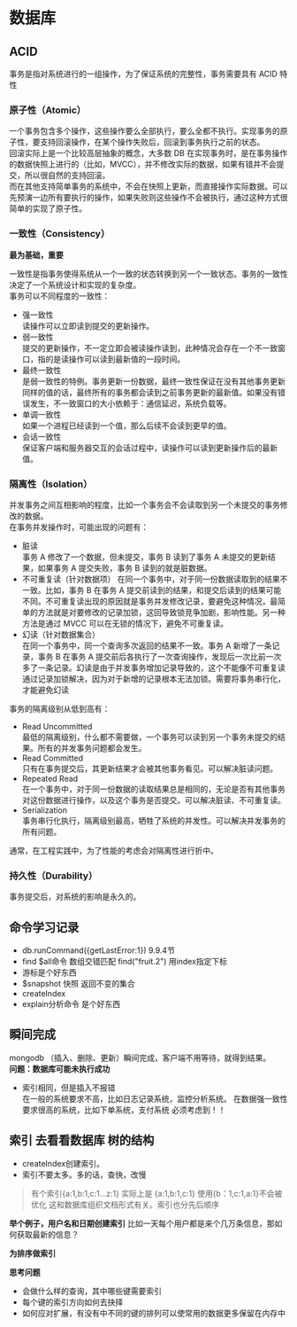 # 数据库

## ACID

事务是指对系统进行的一组操作，为了保证系统的完整性，事务需要具有 ACID 特性

### 原子性（Atomic）

一个事务包含多个操作，这些操作要么全部执行，要么全都不执行。实现事务的原子性，要支持回滚操作，在某个操作失败后，回滚到事务执行之前的状态。  
回滚实际上是一个比较高层抽象的概念，大多数 DB 在实现事务时，是在事务操作的数据快照上进行的（比如，MVCC），并不修改实际的数据，如果有错并不会提交，所以很自然的支持回滚。  
而在其他支持简单事务的系统中，不会在快照上更新，而直接操作实际数据。可以先预演一边所有要执行的操作，如果失败则这些操作不会被执行，通过这种方式很简单的实现了原子性。

### 一致性（Consistency）

**最为基础，重要**

一致性是指事务使得系统从一个一致的状态转换到另一个一致状态。事务的一致性决定了一个系统设计和实现的复杂度。  
事务可以不同程度的一致性：

- 强一致性  
  读操作可以立即读到提交的更新操作。
- 弱一致性  
  提交的更新操作，不一定立即会被读操作读到，此种情况会存在一个不一致窗口，指的是读操作可以读到最新值的一段时间。
- 最终一致性  
  是弱一致性的特例。事务更新一份数据，最终一致性保证在没有其他事务更新同样的值的话，最终所有的事务都会读到之前事务更新的最新值。如果没有错误发生，不一致窗口的大小依赖于：通信延迟，系统负载等。
- 单调一致性  
  如果一个进程已经读到一个值，那么后续不会读到更早的值。
- 会话一致性  
  保证客户端和服务器交互的会话过程中，读操作可以读到更新操作后的最新值。

### 隔离性（Isolation）

并发事务之间互相影响的程度，比如一个事务会不会读取到另一个未提交的事务修改的数据。  
在事务并发操作时，可能出现的问题有：

- 脏读  
  事务 A 修改了一个数据，但未提交，事务 B 读到了事务 A 未提交的更新结果，如果事务 A 提交失败，事务 B 读到的就是脏数据。
- 不可重复读（针对数据项）
  在同一个事务中，对于同一份数据读取到的结果不一致。比如，事务 B 在事务 A 提交前读到的结果，和提交后读到的结果可能不同。不可重复读出现的原因就是事务并发修改记录，要避免这种情况，最简单的方法就是对要修改的记录加锁，这回导致锁竞争加剧，影响性能。另一种方法是通过 MVCC 可以在无锁的情况下，避免不可重复读。
- 幻读（针对数据集合）  
  在同一个事务中，同一个查询多次返回的结果不一致。事务 A 新增了一条记录，事务 B 在事务 A 提交前后各执行了一次查询操作，发现后一次比前一次多了一条记录。幻读是由于并发事务增加记录导致的，这个不能像不可重复读通过记录加锁解决，因为对于新增的记录根本无法加锁。需要将事务串行化，才能避免幻读

事务的隔离级别从低到高有：

- Read Uncommitted  
  最低的隔离级别，什么都不需要做，一个事务可以读到另一个事务未提交的结果。所有的并发事务问题都会发生。
- Read Committed  
  只有在事务提交后，其更新结果才会被其他事务看见。可以解决脏读问题。
- Repeated Read  
  在一个事务中，对于同一份数据的读取结果总是相同的，无论是否有其他事务对这份数据进行操作，以及这个事务是否提交。可以解决脏读、不可重复读。
- Serialization  
   事务串行化执行，隔离级别最高，牺牲了系统的并发性。可以解决并发事务的所有问题。

通常，在工程实践中，为了性能的考虑会对隔离性进行折中。

### 持久性（Durability）

事务提交后，对系统的影响是永久的。


## 命令学习记录
- db.runCommand({getLastError:1}) 9.9.4节  
- find $all命令 数组交错匹配 find("fruit.2") 用index指定下标
- 游标是个好东西 
- $snapshot 快照 返回不变的集合
- createIndex
- explain分析命令 是个好东西


## 瞬间完成
mongodb （插入、删除、更新）瞬间完成，客户端不用等待，就得到结果。  
**问题：数据库可能未执行成功**   
- 索引相同，但是插入不报错  
在一般的系统要求不高，比如日志记录系统，监控分析系统。
在数据强一致性要求很高的系统，比如下单系统，支付系统 必须考虑到！！

## 索引 去看看数据库 树的结构
- createIndex创建索引。
- 索引不要太多。多的话，查快，改慢
> 有个索引{a:1,b:1,c:1...z:1} 实际上是 {a:1,b:1,c:1} 使用{b：1,c:1,a:1}不会被优化
这和数据库组织文档形式有关。索引也分先后顺序   

**举个例子，用户名和日期创建索引**
比如一天每个用户都是来个几万条信息，那如何获取最新的信息？

**为排序做索引**


**思考问题**
- 会做什么样的查询，其中哪些键需要索引
- 每个键的索引方向如何去抉择
- 如何应对扩展，有没有中不同的键的排列可以使常用的数据更多保留在内存中
